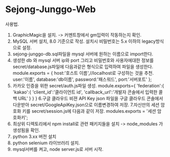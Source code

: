 # Sejong-Junggo-Web

사용법.
1. GraphicMagic을 설치. -> 커멘트창에서 gm입력이 작동하는지 확인.
2. MySQL 서버 설치, 8.0 기준으로 작성. 설치시 비밀번호는 5.x 이하의 legacy방식으로 설정.
3. sejong-junggo-db.sql파일을 mysql 서버에 원하는 이름으로 import한다.
4. 생성한 db 와 mysql 서버 ip와 port 그리고 비밀번호와 사용자에대한 정보를 secret/database.js파일에 다음과같은 형식으로 입력하여 파일을 생성한다.
  module.exports = {
   host:'호스트 이름',//localhost로 구성하는 것을 추천.
   user:'이름',
   database:'db이름',
   password:'패스워드',
   port:'서버포트'
  };
5. 카카오 인증을 위한 secret/auth.js파일 생성.
  module.exports={
    'federation':{
      'kakao':{
        'client_id':'클라이언트 id',
        'callback_url':'개발자 콘솔에서 입력한 콜백 URL'
      }
    }
  }
6.구글 클라우드 비젼 API Key json 파일을 구글 클라우드 콘솔에서 다운받아 secret/GoogleApiKey.json으로 이름변경하여 저장.
7.자신만의 세션 암호화 키를 secret/session.js에 다음과 같이 저장.
  modules.exports = '세션 암호화키';
8. 최상위 디렉토리에서 npm install로 관련 패키지들을 설치 -> node_modules 가생성됨을 확인.
9. python 3.xx 버전 설치
10. python selenium 라이브러리 설치.
11. mysql서버를 켜고, node server.js로 서버 시작.
 
